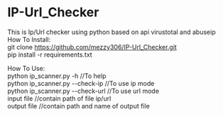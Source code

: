 # IP-Url_Checker
This is Ip/Url checker using python based on api virustotal and abuseip <br />
How To Install:<br />
git clone https://github.com/mezzy306/IP-Url_Checker.git <br />
pip install -r requirements.txt

How To Use:<br />
python ip_scanner.py -h //To help<br />
python ip_scanner.py --check-ip //To use ip mode<br />
python ip_scanner.py --check-url //To use url mode<br />
input file //contain path of file ip/url<br />
output file //contain path and name of output file<br />

